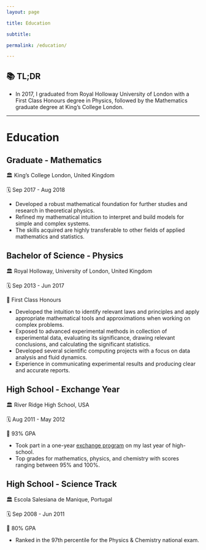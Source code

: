 ```yaml
---
layout: page

title: Education

subtitle:

permalink: /education/

---
```


## 📚 TL;DR

- In 2017, I graduated from Royal Holloway University of London with a First Class Honours degree in Physics,
  followed by the Mathematics graduate degree at King’s College London.

---

# Education

## Graduate - Mathematics

🏛️ King’s College London, United Kingdom

🗓️ Sep 2017 - Aug 2018

- Developed a robust mathematical foundation for further studies and research in theoretical physics.
- Refined my mathematical intuition to interpret and build models for simple and complex systems.
- The skills acquired are highly transferable to other fields of applied mathematics and statistics.

## Bachelor of Science - Physics

🏛️ Royal Holloway, University of London, United Kingdom

🗓️ Sep 2013 - Jun 2017

🎯 First Class Honours

- Developed the intuition to identify relevant laws and principles and apply appropriate mathematical tools
  and approximations when working on complex problems.
- Exposed to advanced experimental methods in collection of experimental data, evaluating its significance,
  drawing relevant conclusions, and calculating the significant statistics.
- Developed several scientific computing projects with a focus on data analysis and fluid dynamics.
- Experience in communicating experimental results and producing clear and accurate reports.

## High School - Exchange Year

🏛️ River Ridge High School, USA

🗓️ Aug 2011 - May 2012

🎯 93% GPA

- Took part in a one-year [exchange program](https://afs.org/) on my last year of high-school.
- Top grades for mathematics, physics, and chemistry with scores ranging between 95% and 100%.

## High School - Science Track

🏛️ Escola Salesiana de Manique, Portugal

🗓️ Sep 2008 - Jun 2011

🎯 80% GPA

- Ranked in the 97th percentile for the Physics & Chemistry national exam.
